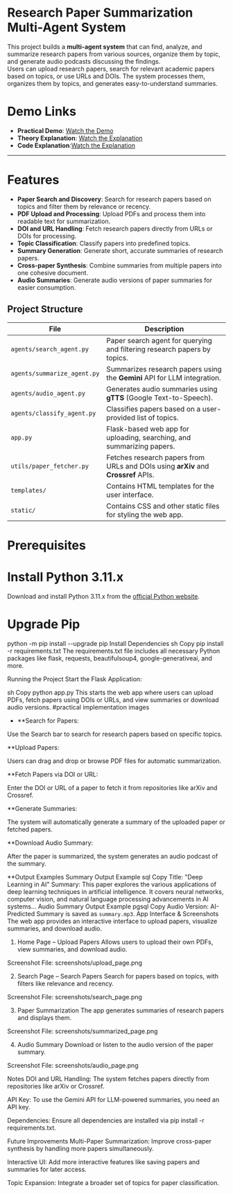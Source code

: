 # Research Paper Summarization Multi-Agent System

This project builds a **multi-agent system** that can find, analyze, and summarize research papers from various sources, organize them by topic, and generate audio podcasts discussing the findings.  
Users can upload research papers, search for relevant academic papers based on topics, or use URLs and DOIs. The system processes them, organizes them by topics, and generates easy-to-understand summaries.
# Demo Links

- **Practical Demo**: [Watch the Demo](https://youtu.be/9sMl821pJMI) 
- **Theory Explanation**: [Watch the Explanation](https://youtu.be/I4u3cVgUfpo)
- **Code Explanation**:[Watch the Explanation](https://youtu.be/i3uPd2IQrUg)
---
# Features

- **Paper Search and Discovery**: Search for research papers based on topics and filter them by relevance or recency.
- **PDF Upload and Processing**: Upload PDFs and process them into readable text for summarization.
- **DOI and URL Handling**: Fetch research papers directly from URLs or DOIs for processing.
- **Topic Classification**: Classify papers into predefined topics.
- **Summary Generation**: Generate short, accurate summaries of research papers.
- **Cross-paper Synthesis**: Combine summaries from multiple papers into one cohesive document.
- **Audio Summaries**: Generate audio versions of paper summaries for easier consumption.

## Project Structure

| File                      | Description                                                                                              |
| ------------------------- | -------------------------------------------------------------------------------------------------------- |
| `agents/search_agent.py`   | Paper search agent for querying and filtering research papers by topics.                                  |
| `agents/summarize_agent.py`| Summarizes research papers using the **Gemini** API for LLM integration.                                  |
| `agents/audio_agent.py`    | Generates audio summaries using **gTTS** (Google Text-to-Speech).                                        |
| `agents/classify_agent.py` | Classifies papers based on a user-provided list of topics.                                               |
| `app.py`                  | Flask-based web app for uploading, searching, and summarizing papers.                                    |
| `utils/paper_fetcher.py`   | Fetches research papers from URLs and DOIs using **arXiv** and **Crossref** APIs.                         |
| `templates/`               | Contains HTML templates for the user interface.                                                           |
| `static/`                  | Contains CSS and other static files for styling the web app.                                             |

# Prerequisites

# Install Python 3.11.x

Download and install Python 3.11.x from the [official Python website](https://www.python.org/downloads/).

# Upgrade Pip

python -m pip install --upgrade pip
Install Dependencies
sh
Copy
pip install -r requirements.txt
The requirements.txt file includes all necessary Python packages like flask, requests, beautifulsoup4, google-generativeai, and more.

Running the Project
Start the Flask Application:

sh
Copy
python app.py
This starts the web app where users can upload PDFs, fetch papers using DOIs or URLs, and view summaries or download audio versions.
#practical implementation images
- **Search for Papers:

Use the Search bar to search for research papers based on specific topics.

**Upload Papers:

Users can drag and drop or browse PDF files for automatic summarization.

**Fetch Papers via DOI or URL:

Enter the DOI or URL of a paper to fetch it from repositories like arXiv and Crossref.

**Generate Summaries:

The system will automatically generate a summary of the uploaded paper or fetched papers.

**Download Audio Summary:

After the paper is summarized, the system generates an audio podcast of the summary.

**Output Examples
Summary Output Example
sql
Copy
Title: "Deep Learning in AI"
Summary: This paper explores the various applications of deep learning techniques in artificial intelligence. It covers neural networks, computer vision, and natural language processing advancements in AI systems...
Audio Summary Output Example
pgsql
Copy
Audio Version: AI-Predicted Summary is saved as `summary.mp3`.
App Interface & Screenshots
The web app provides an interactive interface to upload papers, visualize summaries, and download audio.

1. Home Page – Upload Papers
Allows users to upload their own PDFs, view summaries, and download audio.

Screenshot File: screenshots/upload_page.png

2. Search Page – Search Papers
Search for papers based on topics, with filters like relevance and recency.

Screenshot File: screenshots/search_page.png

3. Paper Summarization
The app generates summaries of research papers and displays them.

Screenshot File: screenshots/summarized_page.png

4. Audio Summary
Download or listen to the audio version of the paper summary.

Screenshot File: screenshots/audio_page.png

Notes
DOI and URL Handling: The system fetches papers directly from repositories like arXiv or Crossref.

API Key: To use the Gemini API for LLM-powered summaries, you need an API key.

Dependencies: Ensure all dependencies are installed via pip install -r requirements.txt.

Future Improvements
Multi-Paper Summarization: Improve cross-paper synthesis by handling more papers simultaneously.

Interactive UI: Add more interactive features like saving papers and summaries for later access.

Topic Expansion: Integrate a broader set of topics for paper classification.
